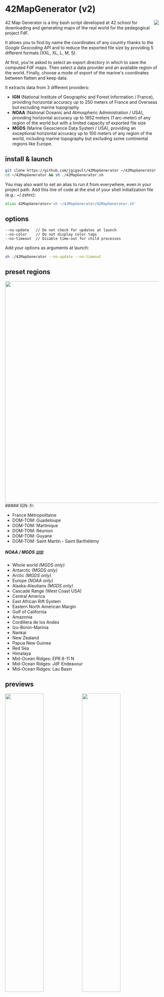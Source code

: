 # 42MapGenerator (v2)

<img src="http://i.imgur.com/wnXCjUK.png" align="right" />42 Map Generator is a tiny bash script developed at 42 school for downloading and generating maps of the real world for the pedagogical project FdF.

It allows you to find by name the coordinates of any country thanks to the *Google Geocoding API* and to reduce the exported file size by providing 5 different formats (XXL, XL, L, M, S).

At first, you're asked to select an export directory in which to save the computed FdF maps. Then select a data provider and an available region of the world. Finally, choose a mode of export of the marine's coordinates between flatten and keep data.

It extracts data from 3 different providers:
* **IGN** (National Institute of Geographic and Forest Information / France), providing horizontal accuracy up to 250 meters of France and Overseas but excluding marine topography
* **NOAA** (National Oceanic and Atmospheric Administration / USA), providing horizontal accuracy up to 1852 meters (1 arc-meter) of any region of the world but with a limited capacity of exported file size
* **MGDS** (Marine Geoscience Data System / USA), providing an exceptional horizontal accuracy up to 100 meters of any region of the world, including marine topography but excluding some continental regions like Europe.

## install & launch

```bash
git clone https://github.com/jgigault/42MapGenerator ~/42MapGenerator
cd ~/42MapGenerator && sh ./42MapGenerator.sh
```

You may also want to set an alias to run it from everywhere, even in your project path. Add this line of code at the end of your shell initialization file (e.g.: ~/.zshrc):

```bash
alias 42MapGenerator='sh ~/42MapGenerator/42MapGenerator.sh'
```

## options

```
--no-update   // Do not check for updates at launch
--no-color    // Do not display color tags
--no-timeout  // Disable time-out for child processes
```

Add your options as arguments at launch:

```bash
sh ./42MapGenerator --no-update --no-timeout
```

## preset regions

<img src="http://i.imgur.com/g7dFnE9.png" align="right" height="725">
##### IGN :fr:

* France Métropolitaine
* DOM-TOM: Guadeloupe
* DOM-TOM: Martinique
* DOM-TOM: Réunion
* DOM-TOM: Guyane
* DOM-TOM: Saint Martin - Saint Barthélémy

##### NOAA / MGDS :us:

* Whole world *(MGDS only)*
* Antarctic *(MGDS only)*
* Arctic *(MGDS only)*
* Europe *(NOAA only)*
* Alaska-Aleutians *(MGDS only)*
* Cascade Range (West Coast USA)
* Central America
* East African Rift System
* Eastern North American Margin
* Gulf of California
* Amazonia
* Cordillera de los Andes
* Izu-Bonin-Marinia
* Nankai
* New Zealand
* Papua New Guinea
* Red Sea
* Himalaya
* Mid-Ocean Ridges: EPR 8-11 N
* Mid-Ocean Ridges: JdF Endeavour
* Mid-Ocean Ridges: Lau Basin

## previews

<img src="http://i.imgur.com/uO6Egii.png?1" width="50%" /><img src="http://i.imgur.com/v5uApWX.png" width="50%" /><img src="http://i.imgur.com/pkOpXLX.png" width="50%" /><img src="http://i.imgur.com/n3K2lh4.png" width="50%" />

## about FdF format

A map for the project FdF is a simple file based on the *ASCII Grid Format* whose headers are removed. The *ASCII Grid Format* is a good means of distributing raster image data files. It is widely supported and easy to import and export from most GIS softwares (Geographic Information System).

## credits

* **MNT BD Alti®**
  IGN National Institute of Geographic and Forest Information / France
  http://professionnels.ign.fr/bdalti

* **NGDC Grid Extraction Tool**
  NOAA National Oceanic and Atmospheric Administration / USA
  http://maps.ngdc.noaa.gov/viewers/wcs-client

* **GMRT Map Tool**
  MGDS Marine Geoscience Data System / USA
  Ryan, W.B.F., S.M. Carbotte, J.O. Coplan, S. O'Hara, A. Melkonian, R. Arko, R.A. Weissel, V. Ferrini, A. Goodwillie, F. Nitsche, J. Bonczkowski, and R. Zemsky (2009), Global Multi-Resolution Topography synthesis, Geochem. Geophys. Geosyst., 10, Q03014, doi: 10.1029/2008GC002332
  http://www.marine-geo.org/tools/GMRTMapTool/

* **Google Geocoding API**
  https://developers.google.com/maps/documentation/geocoding/le